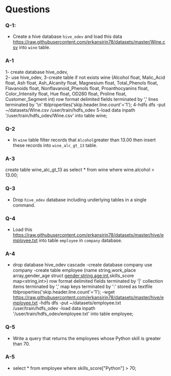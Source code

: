 # Questions

### Q-1: 
- Create a hive database `hive_odev` and load this data https://raw.githubusercontent.com/erkansirin78/datasets/master/Wine.csv into `wine` table.

### A-1
1- create database hive_odev,   
2- use hive_odev,
3-create table if not exists wine
(Alcohol float, Malic_Acid float, Ash float, Ash_Alcanity float, Magnesium float, Total_Phenols float, Flavanoids float, Nonflavanoid_Phenols float, Proanthocyanins float, Color_Intensity float, Hue float, OD280 float, Proline float, Customer_Segment int)
row format delimited
fields terminated by ','
lines terminated by '\n'
tblproperties('skip.header.line.count'='1');
4-hdfs dfs -put ~/datasets/Wine.csv /user/train/hdfs_odev
5-load data inpath '/user/train/hdfs_odev/Wine.csv' into table wine;

### Q-2
- In `wine` table filter records that `Alcohol`greater than 13.00 then insert these records into `wine_alc_gt_13` table.

### A-3

create table wine_alc_gt_13 as select * from wine where wine.alcohol > 13.00;

### Q-3
- Drop `hive_odev` database including underlying tables in a single command.

### Q-4 
- Load this https://raw.githubusercontent.com/erkansirin78/datasets/master/hive/employee.txt into table `employee` in `company` database. 

### A-4
- drop database hive_odev cascade
-create database company   use company
-create table employee (name string,work_place array<string>,gender_age struct <gender:string,age:int>,skills_score map<string,int>)
row format delimited
fields terminated by '|'
collection items terminated by ','
map keys terminated by ':'
stored as textfile
tblproperties('skip.header.line.count'='1');
-wget https://raw.githubusercontent.com/erkansirin78/datasets/master/hive/employee.txt
-hdfs dfs -put ~/datasets/employee.txt /user/train/hdfs_odev
-load data inpath '/user/train/hdfs_odev/employee.txt' into table employee;

### Q-5
- Write a query that returns the employees whose Python skill is greater than 70.

### A-5

- select * from employee where skills_score["Python"] > 70;